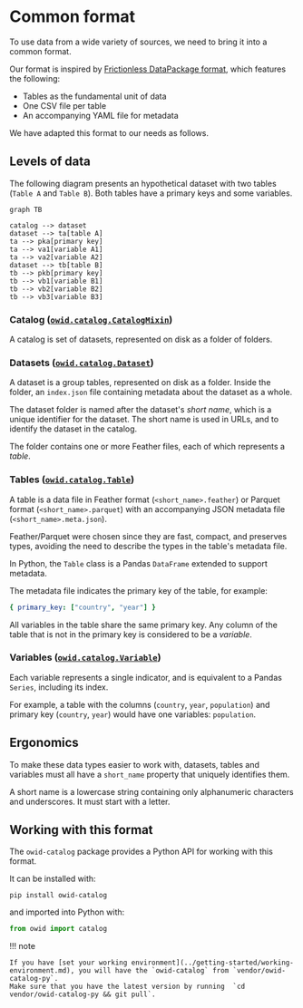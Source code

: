 # Common format

To use data from a wide variety of sources, we need to bring it into a common format.

Our format is inspired by [Frictionless DataPackage format](https://frictionlessdata.io/), which features the following:

- Tables as the fundamental unit of data
- One CSV file per table
- An accompanying YAML file for metadata

We have adapted this format to our needs as follows.

## Levels of data
The following diagram presents an hypothetical dataset with two tables (`Table A` and `Table B`). Both tables have a primary keys and some variables.

```mermaid
graph TB

catalog --> dataset
dataset --> ta[table A]
ta --> pka[primary key]
ta --> va1[variable A1]
ta --> va2[variable A2]
dataset --> tb[table B]
tb --> pkb[primary key]
tb --> vb1[variable B1]
tb --> vb2[variable B2]
tb --> vb3[variable B3]
```

### Catalog ([`owid.catalog.CatalogMixin`](https://github.com/owid/owid-catalog-py/blob/master/owid/catalog/catalogs.py))

A catalog is set of datasets, represented on disk as a folder of folders.

### Datasets ([`owid.catalog.Dataset`](https://github.com/owid/owid-catalog-py/blob/master/owid/catalog/datasets.py))

A dataset is a group tables, represented on disk as a folder. Inside the folder, an `index.json` file containing metadata about the dataset as a whole.

The dataset folder is named after the dataset's _short name_, which is a unique identifier for the dataset. The short name is used in URLs, and to identify the dataset in the catalog.

The folder contains one or more Feather files, each of which represents a _table_.

### Tables ([`owid.catalog.Table`](https://github.com/owid/owid-catalog-py/blob/master/owid/catalog/tables.py))

A table is a data file in Feather format (`<short_name>.feather`) or Parquet format (`<short_name>.parquet`) with an accompanying JSON metadata file (`<short_name>.meta.json`).

Feather/Parquet were chosen since they are fast, compact, and preserves types, avoiding the need to describe the types in the table's metadata file.

In Python, the `Table` class is a Pandas `DataFrame` extended to support metadata.

The metadata file indicates the primary key of the table, for example:

```yaml
{ primary_key: ["country", "year"] }
```

All variables in the table share the same primary key. Any column of the table that is not in the primary key is considered to be a _variable_.

### Variables ([`owid.catalog.Variable`](https://github.com/owid/owid-catalog-py/blob/master/owid/catalog/variables.py))

Each variable represents a single indicator, and is equivalent to a Pandas `Series`, including its index.

For example, a table with the columns (`country`, `year`, `population`) and primary key (`country`, `year`) would have one variables: `population`.

## Ergonomics

To make these data types easier to work with, datasets, tables and variables must all have a `short_name` property that uniquely identifies them.

A short name is a lowercase string containing only alphanumeric characters and underscores. It must start with a letter.

## Working with this format

The `owid-catalog` package provides a Python API for working with this format.

It can be installed with:

```
pip install owid-catalog
```

and imported into Python with:

```python
from owid import catalog
```


!!! note

    If you have [set your working environment](../getting-started/working-environment.md), you will have the `owid-catalog` from `vendor/owid-catalog-py`.
    Make sure that you have the latest version by running  `cd vendor/owid-catalog-py && git pull`.